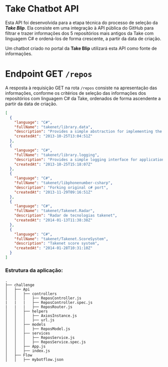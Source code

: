 # Take Chatbot API

Esta API foi desenvolvida para a etapa técnica do processo de seleção da _**Take Blip**_. Ela consiste em uma integração à API pública do GitHub para filtrar e trazer informações dos 5 repositórios mais antigos da Take com linguagem C# e ordená-los de forma crescente, a partir da data de criação.

Um chatbot criado no portal da **Take Blip** utilizará esta API como fonte de informações.

# Endpoint GET <code>/repos</code>

A resposta à requisição GET na rota <code>/repos</code> consiste na apresentação das informações, conforme os critérios de seleção das informações dos repositórios com linguagem C# da Take, ordenados de forma ascendente a partir da data de criação.

```json
[
  {
    "language": "C#",
    "fullName": "takenet/library.data",
    "description": "Provides a simple abstraction for implementing the repository and unit of work patterns for data-enabled applications",
    "createdAt": "2013-10-25T13:04:51Z"
  },
  {
    "language": "C#",
    "fullName": "takenet/library.logging",
    "description": "Provides a simple logging interface for applications and some basic implementations of this interface",
    "createdAt": "2013-10-25T15:18:07Z"
  },
  {
    "language": "C#",
    "fullName": "takenet/libphonenumber-csharp",
    "description": "Forking original c# port",
    "createdAt": "2013-11-29T09:16:51Z"
  },
  {
    "language": "C#",
    "fullName": "takenet/Takenet.Radar",
    "description": "Radar de tecnologias takenet",
    "createdAt": "2014-01-13T11:38:38Z"
  },
  {
    "language": "C#",
    "fullName": "takenet/Takenet.ScoreSystem",
    "description": "Takenet score system",
    "createdAt": "2014-01-28T10:31:10Z"
  }
]
```

### Estrutura da aplicação:
```shell
.
├── challenge
│   ├── Api
│   │   ├── controllers
│   │   │   ├── ReposController.js
|   |   |   ├── ReposController.spec.js
|   |   |   ├── ReposRouter.js
│   │   ├── helpers
│   │   │   ├── AxiosInstance.js
│   │   │   ├── url.js
│   │   ├── models
│   │   │   ├── ReposModel.js
│   │   ├── services
│   │   │   ├── ReposService.js
│   │   │   ├── ReposService.spec.js
│   │   ├── App.js
│   │   ├── index.js
│   ├── Flow
│   │   ├── mybotflow.json
```
